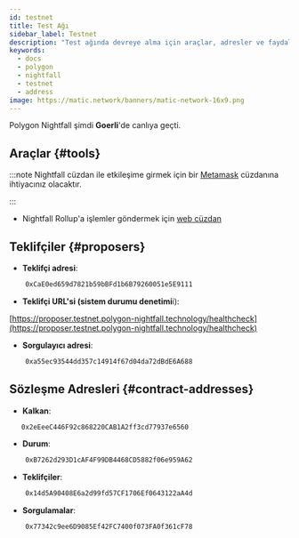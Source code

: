```yaml
---
id: testnet
title: Test Ağı
sidebar_label: Testnet
description: "Test ağında devreye alma için araçlar, adresler ve faydalı bağlantılar."
keywords:
  - docs
  - polygon
  - nightfall
  - testnet
  - address
image: https://matic.network/banners/matic-network-16x9.png
---
```


Polygon Nightfall şimdi **Goerli**'de canlıya geçti.

## Araçlar {#tools}

:::note
Nightfall cüzdan ile etkileşime girmek için bir [Metamask](https://metamask.io/) cüzdanına ihtiyacınız olacaktır.

:::

- Nightfall Rollup'a işlemler göndermek için [web cüzdan](https://wallet.testnet.polygon-nightfall.technology)

## Teklifçiler {#proposers}

- **Teklifçi adresi**:

```bash
    0xCaE0ed659d7821b59bBFd1b6B79260051e5E9111
```
- **Teklifçi URL'si (sistem durumu denetimi**i):

[https://proposer.testnet.polygon-nightfall.technology/healthcheck](https://proposer.testnet.polygon-nightfall.technology/healthcheck)


- **Sorgulayıcı adresi**:

```bash
    0xa55ec93544dd357c14914f67d04da72dBdE6A688
```

## Sözleşme Adresleri {#contract-addresses}

- **Kalkan**:

```bash
   0x2eEeeC446F92c868220CAB1A2ff3cd77937e6560
```

- **Durum**:

```bash
    0xB7262d293D1cAF4F99DB4468CD5882f06e959A62
```


- **Teklifçiler**:

```bash
    0x14d5A90408E6a2d99fd57CF1706Ef0643122aA4d
```


- **Sorgulamalar**:

```bash
    0x77342c9ee6D9085Ef42FC7400f073FA0f361cF78
```
